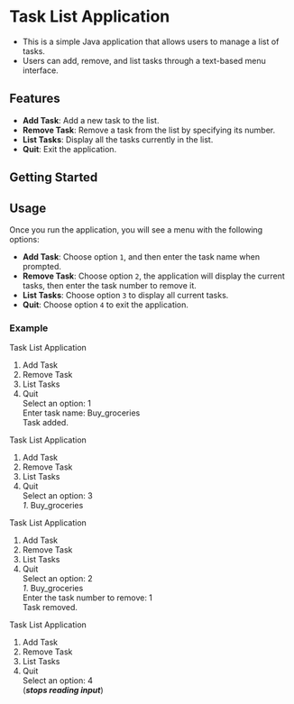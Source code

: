 <h1>Task List Application</h1>

- This is a simple Java  application that allows users to manage a list of tasks.
- Users can add, remove, and list tasks through a text-based menu interface.

## Features

- **Add Task**: Add a new task to the list.
- **Remove Task**: Remove a task from the list by specifying its number.
- **List Tasks**: Display all the tasks currently in the list.
- **Quit**: Exit the application.

## Getting Started


## Usage
   Once you run the application, you will see a menu with the following options:
   
- **Add Task**: Choose option `1`, and then enter the task name when prompted.
- **Remove Task**: Choose option `2`, the application will display the current tasks, then enter the task number to remove it.
- **List Tasks**: Choose option `3` to display all current tasks.
- **Quit**: Choose option `4` to exit the application.

### Example

Task List Application

1. Add Task
2. Remove Task
3. List Tasks
4. Quit<br>
Select an option: 1<br>
Enter task name: Buy_groceries<br>
Task added.<br>

Task List Application

1. Add Task
2. Remove Task
3. List Tasks
4. Quit<br>
Select an option: 3<br>
*1*. Buy_groceries<br>

Task List Application

1. Add Task
2. Remove Task
3. List Tasks
4. Quit<br>
Select an option: 2<br>
*1*. Buy_groceries<br>
Enter the task number to remove: 1<br>
Task removed.

Task List Application

1. Add Task
2. Remove Task
3. List Tasks
4. Quit<br>
Select an option: 4<br>
(***stops reading input***)

